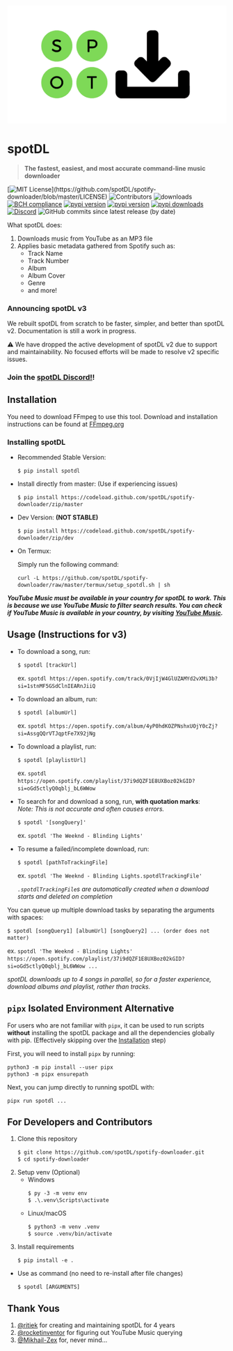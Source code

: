 ![logo](static/logo.png)

# spotDL

> **The fastest, easiest, and most accurate command-line music downloader**

[![MIT License](https://img.shields.io/apm/l/atomic-design-ui.svg?)](https://github.com/spotDL/spotify-downloader/blob/master/LICENSE)
![Contributors](https://img.shields.io/github/contributors/spotDL/spotify-downloader)
![downloads](https://img.shields.io/github/downloads/spotDL/spotify-downloader/latest/total)
[![BCH compliance](https://bettercodehub.com/edge/badge/spotDL/spotify-downloader?branch=master)](https://bettercodehub.com/)
[![pypi version](https://img.shields.io/pypi/pyversions/spotDL)](https://pypi.org/project/spotdl/)
[![pypi version](https://img.shields.io/pypi/v/spotDL)](https://pypi.org/project/spotdl/)
[![pypi downloads](https://img.shields.io/pypi/dw/spotDL?label=downloads@pypi)](https://pypi.org/project/spotdl/)
[![Discord](https://img.shields.io/discord/771628785447337985.svg?label=&logo=discord&logoColor=ffffff&color=7389D8&labelColor=6A7EC2)](https://discord.gg/xCa23pwJWY)
![GitHub commits since latest release (by date)](https://img.shields.io/github/commits-since/spotDL/spotify-downloader/latest)


What spotDL does:

1. Downloads music from YouTube as an MP3 file
2. Applies basic metadata gathered from Spotify such as:
   - Track Name
   - Track Number
   - Album
   - Album Cover
   - Genre
   - and more!

### Announcing spotDL v3

We rebuilt spotDL from scratch to be faster, simpler, and better than spotDL v2. Documentation is still a work in progress.

⚠ We have dropped the active development of spotDL v2 due to support and maintainability. No focused efforts will be made to resolve v2 specific issues.

### Join the [spotDL Discord!](https://discord.gg/xCa23pwJWY)!


## Installation

You need to download FFmpeg to use this tool. Download and installation instructions can be found at [FFmpeg.org](https://ffmpeg.org/)

### Installing spotDL

- Recommended Stable Version:

  ```
  $ pip install spotdl
  ```

- Install directly from master: (Use if experiencing issues)

  ```
  $ pip install https://codeload.github.com/spotDL/spotify-downloader/zip/master
  ```

- Dev Version: __(NOT STABLE)__

  ```
  $ pip install https://codeload.github.com/spotDL/spotify-downloader/zip/dev
  ```

- On Termux:
  
  Simply run the following command:
  ```
  curl -L https://github.com/spotDL/spotify-downloader/raw/master/termux/setup_spotdl.sh | sh
  ```

___YouTube Music must be available in your country for spotDL to work. This is because we use YouTube Music to filter search results. You can check if YouTube Music is available in your country, by visiting [YouTube Music](https://music.youtube.com).___

## Usage (Instructions for v3)

- To download a song, run:

  ```
  $ spotdl [trackUrl]
  ```

  ex. `spotdl https://open.spotify.com/track/0VjIjW4GlUZAMYd2vXMi3b?si=1stnMF5GSdClnIEARnJiiQ`


- To download an album, run:

  ```
  $ spotdl [albumUrl]
  ```

  ex. `spotdl https://open.spotify.com/album/4yP0hdKOZPNshxUOjY0cZj?si=AssgQQrVTJqptFe7X92jNg`


- To download a playlist, run:

  ```
  $ spotdl [playlistUrl]
  ```

  ex. `spotdl https://open.spotify.com/playlist/37i9dQZF1E8UXBoz02kGID?si=oGd5ctlyQ0qblj_bL6WWow`


- To search for and download a song, run, __with quotation marks__:  
  _Note: This is not accurate and often causes errors._

  ```
  $ spotdl '[songQuery]'
  ```

  ex. `spotdl 'The Weeknd - Blinding Lights'`


- To resume a failed/incomplete download, run:

  ```
  $ spotdl [pathToTrackingFile]
  ```

  ex. `spotdl 'The Weeknd - Blinding Lights.spotdlTrackingFile'`

  _`.spotdlTrackingFile`s are automatically created when a download starts and deleted on completion_


You can queue up multiple download tasks by separating the arguments with spaces:

```
$ spotdl [songQuery1] [albumUrl] [songQuery2] ... (order does not matter)
```

ex. `spotdl 'The Weeknd - Blinding Lights' https://open.spotify.com/playlist/37i9dQZF1E8UXBoz02kGID?si=oGd5ctlyQ0qblj_bL6WWow ...`



_spotDL downloads up to 4 songs in parallel, so for a faster experience, download albums and playlist, rather than tracks._

## `pipx` Isolated Environment Alternative

For users who are not familiar with `pipx`, it can be used to run scripts __without__ installing the spotDL package and all the dependencies globally with pip. (Effectively skipping over the [Installation](https://github.com/spotDL/spotify-downloader#Installation) step)

First, you will need to install `pipx` by running:

```
python3 -m pip install --user pipx
python3 -m pipx ensurepath
```

Next, you can jump directly to running spotDL with:

```
pipx run spotdl ...
```

## For Developers and Contributors

1. Clone this repository
   ```
   $ git clone https://github.com/spotDL/spotify-downloader.git
   $ cd spotify-downloader
   ```
2. Setup venv (Optional)
   - Windows
     ```
     $ py -3 -m venv env
     $ .\.venv\Scripts\activate
     ```
   - Linux/macOS
     ```
     $ python3 -m venv .venv
     $ source .venv/bin/activate
     ```
3. Install requirements
   ```
   $ pip install -e .
   ```

- Use as command (no need to re-install after file changes)
  ```
  $ spotdl [ARGUMENTS]
  ```

## Thank Yous

1. [@ritiek](https://github.com/ritiek) for creating and maintaining spotDL for 4 years
2. [@rocketinventor](https://github.com/rocketinventor) for figuring out YouTube Music querying
3. [@Mikhail-Zex](https://github.com/Mikhail-Zex) for, never mind...
